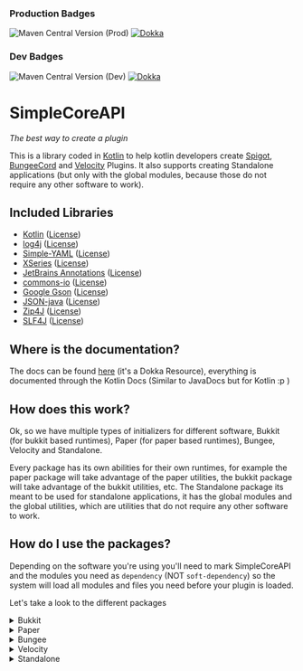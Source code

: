 ### Production Badges
![Maven Central Version (Prod)](https://img.shields.io/maven-central/v/cl.franciscosolis/simplecoreapi?label=Maven+Central+(Prod)&color=blue)
[![Dokka](https://javadoc.io/badge2/cl.franciscosolis/simplecoreapi/Dokka.svg?logo=Kotlin&color=7F52FF)](https://javadoc.io/doc/cl.franciscosolis/simplecoreapi)

### Dev Badges
![Maven Central Version (Dev)](https://img.shields.io/maven-central/v/cl.franciscosolis.dev/simplecoreapi?label=Maven+Central+(Dev)&color=orange)
[![Dokka](https://javadoc.io/badge2/cl.franciscosolis.dev/simplecoreapi/Dokka.svg?logo=Kotlin&color=7F52FF)](https://javadoc.io/doc/cl.franciscosolis.dev/simplecoreapi)

# SimpleCoreAPI
_The best way to create a plugin_<br>

This is a library coded in [Kotlin](https://github.com/JetBrains/Kotlin) to help kotlin developers create [Spigot](https://spigotmc.org), [BungeeCord](https://github.com/SpigotMC/BungeeCord) and [Velocity](https://github.com/PaperMC/Velocity) Plugins.
It also supports creating Standalone applications (but only with the global modules, because those do not require any other software to work).

## Included Libraries
* [Kotlin](https://github.com/JetBrains/Kotlin) ([License](https://github.com/JetBrains/Kotlin/blob/master/license/))
* [log4j](https://github.com/apache/logging-log4j2) ([License](https://github.com/apache/logging-log4j2/blob/2.x/LICENSE.txt))
* [Simple-YAML](https://github.com/Carleslc/Simple-YAML) ([License](https://github.com/Carleslc/Simple-YAML/blob/master/LICENSE))
* [XSeries](https://github.com/cryptomorin/XSeries) ([License](https://github.com/cryptomorin/XSeries/blob/master/LICENSE.txt))
* [JetBrains Annotations](https://github.com/JetBrains/java-annotations) ([License](https://github.com/JetBrains/java-annotations/blob/master/LICENSE.txt))
* [commons-io](https://github.com/apache/commons-io) ([License](https://www.apache.org/licenses/LICENSE-2.0))
* [Google Gson](https://github.com/google/gson) ([License](https://github.com/google/gson/blob/main/LICENSE))
* [JSON-java](https://github.com/stleary/JSON-java) ([License](https://github.com/stleary/JSON-java/blob/master/LICENSE))
* [Zip4J](https://github.com/srikanth-lingala/zip4j) ([License](https://github.com/srikanth-lingala/zip4j/blob/master/LICENSE))
* [SLF4J](https://github.com/qos-ch/slf4j) ([License](https://github.com/qos-ch/slf4j/blob/master/LICENSE.txt))

## Where is the documentation?
The docs can be found [here](https://im-fran.github.io/SimpleCoreAPI/) (it's a Dokka Resource), everything is documented through the Kotlin Docs (Similar to JavaDocs but for Kotlin :p )

## How does this work?
Ok, so we have multiple types of initializers for different software, Bukkit (for bukkit based runtimes), Paper (for paper based runtimes), Bungee, Velocity and Standalone.

Every package has its own abilities for their own runtimes, for example the paper package will take advantage of the paper utilities, the bukkit package will take advantage of the bukkit utilities, etc.
The Standalone package its meant to be used for standalone applications, it has the global modules and the global utilities, which are utilities that do not require any other software to work.

## How do I use the packages?
Depending on the software you're using you'll need to mark SimpleCoreAPI and the modules you need as `dependency` (NOT `soft-dependency`) so the system will load all 
modules and files you need before your plugin is loaded.

Let's take a look to the different packages
<details>
<summary>Bukkit</summary>

In order to use the Bukkit package you'll need to add the following package:

![Maven Central Version (Prod)](https://img.shields.io/maven-central/v/cl.franciscosolis/simplecoreapi-bukkit?label=Maven+Central+(Prod)&color=blue)
![Maven Central Version (Dev)](https://img.shields.io/maven-central/v/cl.franciscosolis.dev/simplecoreapi-bukkit?label=Maven+Central+(Dev)&color=orange)
```groovy
dependencies {
    compileOnly("cl.franciscosolis:simplecoreapi-bukkit:VERSION")
}
```

You'll also need to make sure to include the runnable (`simplecoreapi-bukkit.jar`) in your `plugins/` folder, so make sure to also tell your users to download it from the [Releases Page](https://github.com/Im-Fran/SimpleCoreAPI/releases/latest).
That's all you need to know in order to use the API.
</details>

<details>
<summary>Paper</summary>

In order to use the Paper package you'll need to add the following package:

![Maven Central Version (Prod)](https://img.shields.io/maven-central/v/cl.franciscosolis/simplecoreapi-paper?label=Maven+Central+(Prod)&color=blue)
![Maven Central Version (Dev)](https://img.shields.io/maven-central/v/cl.franciscosolis.dev/simplecoreapi-paper?label=Maven+Central+(Dev)&color=orange)
```groovy
dependencies {
    compileOnly("cl.franciscosolis:simplecoreapi-paper:VERSION")
}
```

You'll also need to make sure to include the runnable (`simplecoreapi-paper.jar`) in your `plugins/` folder, so make sure to also tell your users to download it from the [Releases Page](https://github.com/Im-Fran/SimpleCoreAPI/releases/latest).
That's all you need to know in order to use the API.
</details>

<details>
<summary>Bungee</summary>

In order to use the Bungee package you'll need to add the following package:

![Maven Central Version (Prod)](https://img.shields.io/maven-central/v/cl.franciscosolis/simplecoreapi-bungee?label=Maven+Central+(Prod)&color=blue)
![Maven Central Version (Dev)](https://img.shields.io/maven-central/v/cl.franciscosolis.dev/simplecoreapi-bungee?label=Maven+Central+(Dev)&color=orange)
```groovy
dependencies {
    compileOnly("cl.franciscosolis:simplecoreapi-bungee:VERSION")
}
```

You'll also need to make sure to include the runnable (`simplecoreapi-bungee.jar`) in your `plugins/` folder, so make sure to also tell your users to download it from the [Releases Page](https://github.com/Im-Fran/SimpleCoreAPI/releases/latest).
That's all you need to know in order to use the API.
</details>

<details>
<summary>Velocity</summary>

In order to use the Velocity package you'll need to add the following package:

![Maven Central Version (Prod)](https://img.shields.io/maven-central/v/cl.franciscosolis/simplecoreapi-velocity?label=Maven+Central+(Prod)&color=blue)
![Maven Central Version (Dev)](https://img.shields.io/maven-central/v/cl.franciscosolis.dev/simplecoreapi-velocity?label=Maven+Central+(Dev)&color=orange)
```groovy
dependencies {
    compileOnly("cl.franciscosolis:simplecoreapi-velocity:VERSION")
}
```

You'll also need to make sure to include the runnable (`simplecoreapi-velocity.jar`) in your `plugins/` folder, so make sure to also tell your users to download it from the [Releases Page](https://github.com/Im-Fran/SimpleCoreAPI/releases/latest).
That's all you need to know in order to use the API.
</details>

<details>
<summary>Standalone</summary>

In order to use the Standalone package you'll need to add the following package:

![Maven Central Version (Prod)](https://img.shields.io/maven-central/v/cl.franciscosolis/simplecoreapi?label=Maven+Central+(Prod)&color=blue)
![Maven Central Version (Dev)](https://img.shields.io/maven-central/v/cl.franciscosolis.dev/simplecoreapi?label=Maven+Central+(Dev)&color=orange)
```groovy
dependencies {
    implementation("cl.franciscosolis:simplecoreapi:VERSION")
}
```
</details>